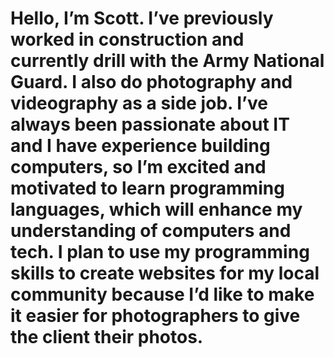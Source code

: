 # Hello, I’m Scott. I’ve previously worked in construction and currently drill with the Army National Guard. I also do photography and videography as a side job. I’ve always been passionate about IT and I have experience building computers, so I’m excited and motivated to learn programming languages, which will enhance my understanding of computers and tech. I plan to use my programming skills to create websites for my local community because I’d like to make it easier for photographers to give the client their photos.